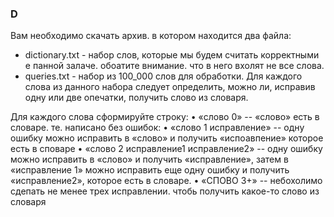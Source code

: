 ### D

Вам необходимо скачать архив. в котором находится два файла:

* dictionary.txt - набор слов, которые мы будем считать корректными е панной залаче. обоатите внимание. что в него вхолят не все слова.
* queries.txt - набор из 100_000 слов для обработки. Для каждого слова из данного набора следует определить, можно ли, исправив одну или две опечатки, получить слово из словаря.

Для каждого слова сформируйте строку:
• «слово 0» -- «слово» есть в словаре. те. написано без ошибок:
• «слово 1 исправление» -- одну ошибку можно исправить в «слово» и получить «испоавпение» которое есть в споваре
• «слово 2 исправление1 исправление2» -- одну ошибку можно исправить в «слово» и получить «исправление», затем в «исправление 1» можно исправить еще одну ошибку и получить «исправление2», которое есть в словаре.
• «СПОВО 3+» -- небохолимо сдепать не менее трех исправлении. чтобь получить какое-то слово из словаря
